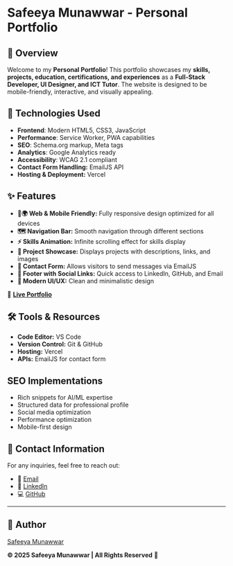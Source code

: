 # Safeeya Munawwar - Personal Portfolio

## 📌 Overview
Welcome to my **Personal Portfolio**! This portfolio showcases my **skills, projects, education, certifications, and experiences** as a **Full-Stack Developer, UI Designer, and ICT Tutor**. The website is designed to be mobile-friendly, interactive, and visually appealing.

## 🚀 Technologies Used

- **Frontend**: Modern HTML5, CSS3, JavaScript
- **Performance**: Service Worker, PWA capabilities
- **SEO**: Schema.org markup, Meta tags
- **Analytics**: Google Analytics ready
- **Accessibility**: WCAG 2.1 compliant
- **Contact Form Handling:** EmailJS API
- **Hosting & Deployment:** Vercel

## ✨ Features

- **📱🌍 Web & Mobile Friendly:** Fully responsive design optimized for all devices
- **🗺️ Navigation Bar:** Smooth navigation through different sections
- **⚡ Skills Animation:** Infinite scrolling effect for skills display
- **📁 Project Showcase:** Displays projects with descriptions, links, and images
- **📩 Contact Form:** Allows visitors to send messages via EmailJS
- **🔗 Footer with Social Links:** Quick access to LinkedIn, GitHub, and Email
- **🎨 Modern UI/UX:** Clean and minimalistic design

🔗 **[Live Portfolio](https://safeeya-munawwar-personal-portfolio-vhe4.vercel.app/)**

## 🛠️ Tools & Resources

- **Code Editor:** VS Code
- **Version Control:** Git & GitHub
- **Hosting:** Vercel
- **APIs:** EmailJS for contact form

## SEO Implementations

- Rich snippets for AI/ML expertise
- Structured data for professional profile
- Social media optimization
- Performance optimization
- Mobile-first design

## 📝 Contact Information

For any inquiries, feel free to reach out:

- 📧 [Email](mailto:shafiyasha0036@gmail.com)
- 🔗 [LinkedIn](https://www.linkedin.com/in/safeeya-munawwar)
- 💻 [GitHub](https://github.com/Safeeya-Munawwar)

---

## 🚀 Author
[Safeeya Munawwar](https://github.com/Safeeya-Munawwar)

**© 2025 Safeeya Munawwar | All Rights Reserved** 🚀
